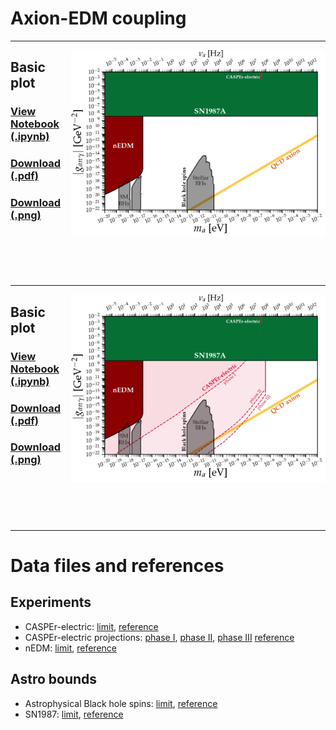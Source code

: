 # Axion-EDM coupling
---
[<img align="right" height="300" src="../plots/plots_png/AxionEDM.png">](https://github.com/cajohare/AxionLimits/raw/master/plots/plots_png/AxionEDM.png)
## Basic plot
### [View Notebook (.ipynb)](https://github.com/cajohare/AxionLimits/blob/master/AxionEDM.ipynb)
### [Download (.pdf)](https://github.com/cajohare/AxionLimits/raw/master/plots/AxionEDM.pdf)
### [Download (.png)](https://github.com/cajohare/AxionLimits/raw/master/plots/plots_png/AxionEDM.png)
### &nbsp;
### &nbsp;
---
[<img align="right" height="300" src="../plots/plots_png/AxionEDM_with_Projections.png">](https://github.com/cajohare/AxionLimits/raw/master/plots/plots_png/AxionEDM_with_Projections.png)
## Basic plot
### [View Notebook (.ipynb)](https://github.com/cajohare/AxionLimits/blob/master/AxionEDM.ipynb)
### [Download (.pdf)](https://github.com/cajohare/AxionLimits/raw/master/plots/AxionEDM_with_Projections.pdf)
### [Download (.png)](https://github.com/cajohare/AxionLimits/raw/master/plots/plots_png/AxionEDM_with_Projections.png)
### &nbsp;
### &nbsp;
---

# Data files and references

## Experiments
* CASPEr-electric: [limit](https://github.com/cajohare/AxionLimits/raw/master/limit_data/AxionEDM/CASPEr-electric.txt), [reference](https://arxiv.org/abs/2101.01241)
* CASPEr-electric projections: [phase I](https://github.com/cajohare/AxionLimits/raw/master/limit_data/AxionEDM/Projections/CASPEr-electric-PhaseI.txt), [phase II](https://github.com/cajohare/AxionLimits/raw/master/limit_data/AxionEDM/Projections/CASPEr-electric-PhaseII.txt), [phase III](https://github.com/cajohare/AxionLimits/raw/master/limit_data/AxionEDM/Projections/CASPEr-electric-PhaseIII.txt) [reference](https://arxiv.org/abs/1711.08999)
* nEDM: [limit](https://github.com/cajohare/AxionLimits/raw/master/limit_data/AxionEDM/nEDM.txt), [reference](https://arxiv.org/abs/1710.05271)

## Astro bounds
* Astrophysical Black hole spins: [limit](https://github.com/cajohare/AxionLimits/raw/master/limit_data/fa/BlackHoleSpins_Mehta.txt), [reference](https://arxiv.org/abs/2011.08693)
* SN1987: [limit](https://github.com/cajohare/AxionLimits/raw/master/limit_data/AxionEDM/SN1987A.txt), [reference](https://arxiv.org/abs/1306.6088)

